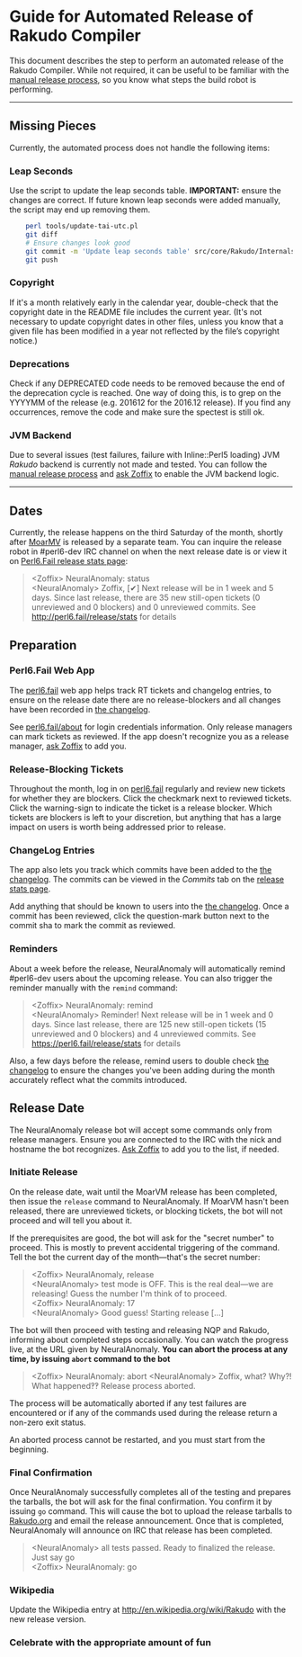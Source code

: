 # Guide for Automated Release of Rakudo Compiler

This document describes the step to perform an automated release of the Rakudo
Compiler. While not required, it can be useful to be familiar with the
[manual release process](release_guide.pod), so you know what steps the build
robot is performing.

---

## Missing Pieces

Currently, the automated process does not handle the following items:

### Leap Seconds

Use the script to update the leap seconds table.
**IMPORTANT:** ensure the changes are correct. If future known leap seconds
were added manually, the script may end up removing them.

```bash
    perl tools/update-tai-utc.pl
    git diff
    # Ensure changes look good
    git commit -m 'Update leap seconds table' src/core/Rakudo/Internals.pm
    git push
```

### Copyright

If it's a month relatively early in the calendar year, double-check that the
copyright date in the README file includes the current year. (It's not necessary
to update copyright dates in other files, unless you know that a given file has
been modified in a year not reflected by the file’s copyright notice.)

### Deprecations

Check if any DEPRECATED code needs to be removed because the end of the
deprecation cycle is reached.  One way of doing this, is to grep on the
YYYYMM of the release (e.g. 201612 for the 2016.12 release). If you find
any occurrences, remove the code and make sure the spectest is still ok.

### JVM Backend

Due to several issues (test failures, failure with Inline::Perl5 loading)
JVM *Rakudo* backend is currently not made and tested. You can follow the
[manual release process](release_guide.pod) and [ask
Zoffix](https://twitter.com/zoffix) to enable the JVM backend logic.

---

## Dates

Currently, the release happens on the third Saturday of the month, shortly
after [MoarMV](https://github.com/MoarVM/MoarVM/) is released by a separate
team. You can inquire the release robot in #perl6-dev IRC channel on when
the next release date is or view it on [Perl6.Fail release stats
page](http://perl6.fail/release/stats):

> &lt;Zoffix&gt; NeuralAnomaly: status<br>
> &lt;NeuralAnomaly&gt; Zoffix, [✔] Next release will be in 1 week and 5 days.
Since last release, there are 35 new still-open tickets (0 unreviewed and 0
blockers) and 0 unreviewed commits. See http://perl6.fail/release/stats for
details

## Preparation

### Perl6.Fail Web App

The [perl6.fail](https://perl6.fail) web app helps track RT tickets and
changelog entries, to ensure on the release date there are no release-blockers
and all changes have been recorded in [the changelog](ChangeLog).

See [perl6.fail/about](https://perl6.fail/about) for login credentials
information. Only release managers can mark tickets as reviewed. If the app
doesn't recognize you as a release manager, [ask
Zoffix](https://twitter.com/zoffix) to add you.

### Release-Blocking Tickets

Throughout the month, log in on [perl6.fail](https://perl6.fail) regularly and
review new tickets for whether they are blockers. Click the checkmark next to
reviewed tickets. Click the warning-sign to indicate the ticket is a release
blocker. Which tickets are blockers is left to your discretion, but anything
that has a large impact on users is worth being addressed prior to release.

### ChangeLog Entries

The app also lets you track which commits have been added to the
[the changelog](ChangeLog). The commits can be viewed in the *Commits* tab on
the [release stats page](http://perl6.fail/release/stats).

Add anything that should be known to users into the [the changelog](ChangeLog).
Once a commit has been reviewed, click the question-mark button next to
the commit sha to mark the commit as reviewed.

### Reminders

About a week before the release, NeuralAnomaly will automatically
remind #perl6-dev users about the upcoming release. You can also trigger the
reminder manually with the `remind` command:

> &lt;Zoffix&gt; NeuralAnomaly: remind<br>
> &lt;NeuralAnomaly&gt; Reminder! Next release will be in 1 week and 0 days.
Since last release, there are 125 new still-open tickets (15 unreviewed and 0
blockers) and 4 unreviewed commits. See https://perl6.fail/release/stats for
details

Also, a few days before the release, remind users to double check
[the changelog](ChangeLog) to ensure the changes you've been adding during the
month accurately reflect what the commits introduced.

## Release Date

The NeuralAnomaly release bot will accept some commands only from release
managers. Ensure you are connected to the IRC with the nick and hostname the
bot recognizes. [Ask Zoffix](https://twitter.com/zoffix) to add you to the
list, if needed.

### Initiate Release

On the release date, wait until the MoarVM release has been completed, then
issue the `release` command to NeuralAnomaly. If MoarVM hasn't been released,
there are unreviewed tickets, or blocking tickets, the bot will not proceed
and will tell you about it.

If the prerequisites are good, the bot will ask for the "secret number" to
proceed. This is mostly to prevent accidental triggering of the command. Tell
the bot the current day of the month—that's the secret number:

> &lt;Zoffix&gt; NeuralAnomaly, release<br>
> &lt;NeuralAnomaly&gt; test mode is OFF. This is the real deal—we are
releasing! Guess the number I'm think of to proceed.<br>
> &lt;Zoffix&gt; NeuralAnomaly: 17<br>
> &lt;NeuralAnomaly&gt; Good guess! Starting release [...]

The bot will then proceed with testing and releasing NQP and Rakudo,
informing about completed steps occasionally. You can watch the progress
live, at the URL given by NeuralAnomaly. **You can abort the process at any
time, by issuing `abort` command to the bot**

> &lt;Zoffix&gt; NeuralAnomaly: abort
> &lt;NeuralAnomaly&gt; Zoffix, what? Why?! What happened‽‽ Release process aborted.

The process will be automatically aborted if any test failures are encountered or
if any of the commands used during the release return a non-zero exit status.

An aborted process cannot be restarted, and you must start from the beginning.

### Final Confirmation

Once NeuralAnomaly successfully completes all of the testing and prepares the
tarballs, the bot will ask for the final confirmation. You confirm it by
issuing `go` command. This will cause the bot to upload the release tarballs to
[Rakudo.org](http://rakudo.org) and email the release announcement. Once that is
completed, NeuralAnomaly will announce on IRC that release has been completed.

> &lt;NeuralAnomaly&gt; all tests passed. Ready to finalized the release. Just say go<br>
> &lt;Zoffix&gt; NeuralAnomaly: go

### Wikipedia

Update the Wikipedia entry at http://en.wikipedia.org/wiki/Rakudo with the new
release version.

### Celebrate with the appropriate amount of fun
